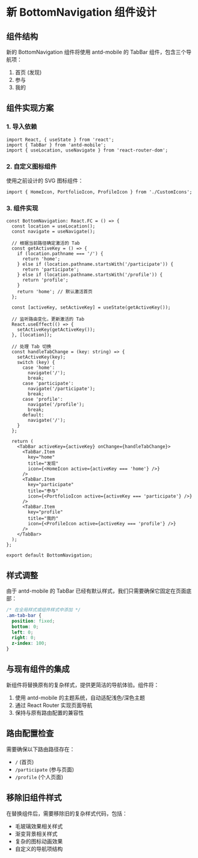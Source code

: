# 新 BottomNavigation 组件设计

## 组件结构

新的 BottomNavigation 组件将使用 antd-mobile 的 TabBar 组件，包含三个导航项：

1. 首页 (发现)
2. 参与
3. 我的

## 组件实现方案

### 1. 导入依赖

```tsx
import React, { useState } from 'react';
import { TabBar } from 'antd-mobile';
import { useLocation, useNavigate } from 'react-router-dom';
```

### 2. 自定义图标组件

使用之前设计的 SVG 图标组件：

```tsx
import { HomeIcon, PortfolioIcon, ProfileIcon } from './CustomIcons';
```

### 3. 组件实现

```tsx
const BottomNavigation: React.FC = () => {
  const location = useLocation();
  const navigate = useNavigate();
  
  // 根据当前路径确定激活的 Tab
  const getActiveKey = () => {
    if (location.pathname === '/') {
      return 'home';
    } else if (location.pathname.startsWith('/participate')) {
      return 'participate';
    } else if (location.pathname.startsWith('/profile')) {
      return 'profile';
    }
    return 'home'; // 默认激活首页
  };
  
  const [activeKey, setActiveKey] = useState(getActiveKey());
  
  // 监听路由变化，更新激活的 Tab
  React.useEffect(() => {
    setActiveKey(getActiveKey());
  }, [location]);
  
  // 处理 Tab 切换
  const handleTabChange = (key: string) => {
    setActiveKey(key);
    switch (key) {
      case 'home':
        navigate('/');
        break;
      case 'participate':
        navigate('/participate');
        break;
      case 'profile':
        navigate('/profile');
        break;
      default:
        navigate('/');
    }
  };
  
  return (
    <TabBar activeKey={activeKey} onChange={handleTabChange}>
      <TabBar.Item 
        key="home" 
        title="发现" 
        icon={<HomeIcon active={activeKey === 'home'} />} 
      />
      <TabBar.Item 
        key="participate" 
        title="参与" 
        icon={<PortfolioIcon active={activeKey === 'participate'} />} 
      />
      <TabBar.Item 
        key="profile" 
        title="我的" 
        icon={<ProfileIcon active={activeKey === 'profile'} />} 
      />
    </TabBar>
  );
};

export default BottomNavigation;
```

## 样式调整

由于 antd-mobile 的 TabBar 已经有默认样式，我们只需要确保它固定在页面底部：

```css
/* 在全局样式或组件样式中添加 */
.am-tab-bar {
  position: fixed;
  bottom: 0;
  left: 0;
  right: 0;
  z-index: 100;
}
```

## 与现有组件的集成

新组件将替换原有的复杂样式，提供更简洁的导航体验。组件将：

1. 使用 antd-mobile 的主题系统，自动适配浅色/深色主题
2. 通过 React Router 实现页面导航
3. 保持与原有路由配置的兼容性

## 路由配置检查

需要确保以下路由路径存在：
- `/` (首页)
- `/participate` (参与页面)
- `/profile` (个人页面)

## 移除旧组件样式

在替换组件后，需要移除旧的复杂样式代码，包括：
- 毛玻璃效果相关样式
- 渐变背景相关样式
- 复杂的图标动画效果
- 自定义的导航项结构